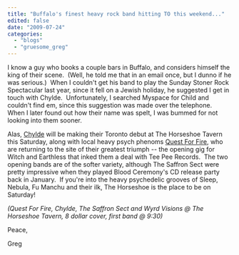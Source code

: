 ```yaml
---
title: "Buffalo's finest heavy rock band hitting TO this weekend..."
edited: false
date: "2009-07-24"
categories:
  - "blogs"
  - "gruesome_greg"
---
```


I know a guy who books a couple bars in Buffalo, and considers himself the king of their scene.  (Well, he told me that in an email once, but I dunno if he was serious.)  When I couldn't get his band to play the Sunday Stoner Rock Spectacular last year, since it fell on a Jewish holiday, he suggested I get in touch with Chylde.  Unfortunately, I searched Myspace for Child and couldn't find em, since this suggestion was made over the telephone.  When I later found out how their name was spelt, I was bummed for not looking into them sooner.

Alas, [Chylde](http://www.myspace.com/chyldemusic) will be making their Toronto debut at The Horseshoe Tavern this Saturday, along with local heavy psych phenoms [Quest For Fire](http://www.myspace.com/questforfireband), who are returning to the site of their greatest triumph -- the opening gig for Witch and Earthless that inked them a deal with Tee Pee Records.  The two opening bands are of the softer variety, although The Saffron Sect were pretty impressive when they played Blood Ceremony's CD release party back in January.  If you're into the heavy psychedelic grooves of Sleep, Nebula, Fu Manchu and their ilk, The Horseshoe is the place to be on Saturday!

_(Quest For Fire, Chylde, The Saffron Sect and Wyrd Visions @ The Horseshoe Tavern, 8 dollar cover, first band @ 9:30)_

Peace,

Greg
